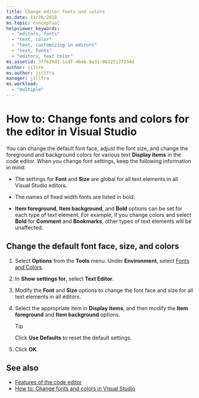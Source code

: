 ```yaml
---
title: Change editor fonts and colors
ms.date: 11/26/2018
ms.topic: conceptual
helpviewer_keywords:
  - "editors, fonts"
  - "text, color"
  - "text, customizing in editors"
  - "text, fonts"
  - "editors, text color"
ms.assetid: 3f7629d1-1cdf-4046-9a31-0632517f234d
author: jillre
ms.author: jillfra
manager: jillfra
ms.workload:
  - "multiple"
---
```

# How to: Change fonts and colors for the editor in Visual Studio

You can change the default font face, adjust the font size, and change the foreground and background colors for various text **Display items** in the code editor. When you change font settings, keep the following information in mind:

- The settings for **Font** and **Size** are global for all text elements in all Visual Studio editors.

- The names of fixed width fonts are listed in bold.

- **Item foreground**, **Item background**, and **Bold** options can be set for each type of text element. For example, if you change colors and select **Bold** for **Comment** and **Bookmarks**, other types of text elements will be unaffected.

## Change the default font face, size, and colors

1. Select **Options** from the **Tools** menu. Under **Environment**, select [Fonts and Colors](../../ide/reference/fonts-and-colors-environment-options-dialog-box.md).

2. In **Show settings for**, select **Text Editor**.

3. Modify the **Font** and **Size** options to change the font face and size for all text elements in all editors.

4. Select the appropriate item in **Display items**, and then modify the **Item foreground** and **Item background** options.

    > [!TIP]
    > Click **Use Defaults** to reset the default settings.

5. Click **OK**.

## See also

- [Features of the code editor](../../ide/writing-code-in-the-code-and-text-editor.md)
- [How to: Change fonts and colors in Visual Studio](../../ide/how-to-change-fonts-and-colors-in-visual-studio.md)
